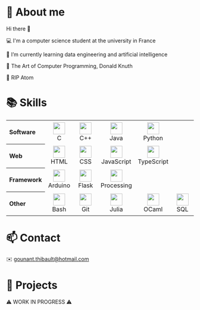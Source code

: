 <!--
**tgounant/tgounant** is a ✨ _special_ ✨ repository because its `README.md` (this file) appears on your GitHub profile.

Here are some ideas to get you started:

- 🔭 I’m currently working on ...
- 🌱 I’m currently learning ...
- 👯 I’m looking to collaborate on ...
- 🤔 I’m looking for help with ...
- 💬 Ask me about ...
- 📫 How to reach me: ...
- 😄 Pronouns: ...
- ⚡ Fun fact: ...
-->



# :boy: About me

Hi there :wave:

:computer: I'm a computer science student at the university in France

:seedling: I’m currently learning data engineering and artificial intelligence

:book: The Art of Computer Programming, Donald Knuth

:pray: RIP Atom



# :books: Skills

<table>
    <tr>
        <th scope="row" align="left">Software</th>
        <td width="64px" height="64px" align="center">
            <img width="32px" height="32px" src="https://cdn.jsdelivr.net/gh/devicons/devicon/icons/c/c-original.svg" />
            <br>C
        </td>
        <td width="64px" height="64px" align="center">
            <img width="32px" height="32px" src="https://cdn.jsdelivr.net/gh/devicons/devicon/icons/cplusplus/cplusplus-original.svg" />
            <br>C++
        </td>
        <td width="64px" height="64px" align="center">
            <img width="32px" height="32px" src="https://cdn.jsdelivr.net/gh/devicons/devicon/icons/java/java-original.svg" />
            <br>Java
        </td>
        <td width="64px" height="64px" align="center">
            <img width="32px" height="32px" src="https://cdn.jsdelivr.net/gh/devicons/devicon/icons/python/python-original.svg" />
            <br>Python
        </td>
    </tr>
    <tr>
        <th scope="row" align="left">Web</th>
        <td width="64px" height="64px" align="center">
            <img width="32px" height="32px" src="https://cdn.jsdelivr.net/gh/devicons/devicon/icons/html5/html5-original.svg" />
            <br>HTML
        </td>
        <td width="64px" height="64px" align="center">
            <img width="32px" height="32px" src="https://cdn.jsdelivr.net/gh/devicons/devicon/icons/css3/css3-original.svg" />
            <br>CSS
        </td>
        <td width="64px" height="64px" align="center">    
            <img width="32px" height="32px" src="https://cdn.jsdelivr.net/gh/devicons/devicon/icons/javascript/javascript-original.svg" />
            <br>JavaScript
        </td>
        <td width="64px" height="64px" align="center">
            <img width="32px" height="32px" src="https://cdn.jsdelivr.net/gh/devicons/devicon/icons/typescript/typescript-original.svg" />
            <br>TypeScript
        </td>
    </tr>
    <tr>
        <th scope="row" align="left">Framework</th>
        <td width="64px" height="64px" align="center">
            <img width="32px" height="32px" src="https://cdn.jsdelivr.net/gh/devicons/devicon/icons/arduino/arduino-original.svg" />
            <br>Arduino
        </td>
        <td width="64px" height="64px" align="center">
            <img width="32px" height="32px" src="https://cdn.jsdelivr.net/gh/devicons/devicon/icons/flask/flask-original.svg" />
            <br>Flask
        </td>
        <td width="64px" height="64px" align="center">
            <img width="32px" height="32px" src="https://cdn.jsdelivr.net/gh/devicons/devicon/icons/processing/processing-original.svg" />
            <br>Processing
        </td>
    </tr>
    <tr>
        <th scope="row" align="left">Other</th>
        <td width="64px" height="64px" align="center">
            <img width="32px" height="32px" src="https://cdn.jsdelivr.net/gh/devicons/devicon/icons/bash/bash-original.svg" />
            <br>Bash
        </td>
        <td width="64px" height="64px" align="center">
            <img width="32px" height="32px" src="https://cdn.jsdelivr.net/gh/devicons/devicon/icons/git/git-original.svg" />
            <br>Git
        </td>
        <td width="64px" height="64px" align="center">
            <img width="32px" height="32px" src="https://cdn.jsdelivr.net/gh/devicons/devicon/icons/julia/julia-original.svg" />
            <br>Julia
        </td>
        <td width="64px" height="64px" align="center">
            <img width="32px" height="32px" src="https://cdn.jsdelivr.net/gh/devicons/devicon/icons/ocaml/ocaml-original.svg" />
            <br>OCaml
        </td>
        <td width="64px" height="64px" align="center">
            <img width="32px" height="32px" src="https://cdn.jsdelivr.net/gh/devicons/devicon/icons/mysql/mysql-original.svg" />
            <br>SQL
        </td>
    </tr>
</table>



# :mailbox: Contact

:envelope: [gounant.thibault@hotmail.com](mailto:gounant.thibault@hotmail.com)



# :open_file_folder: Projects

:warning: WORK IN PROGRESS :warning:


